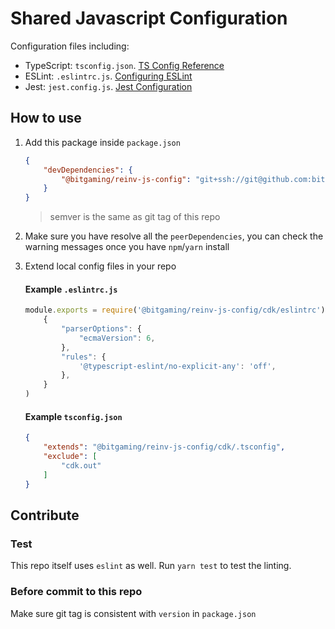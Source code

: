 # Shared Javascript Configuration

Configuration files including:
- TypeScript: `tsconfig.json`. [TS Config Reference](https://www.typescriptlang.org/tsconfig)
- ESLint: `.eslintrc.js`. [Configuring ESLint](https://eslint.org/docs/user-guide/configuring)
- Jest: `jest.config.js`. [Jest Configuration](https://jestjs.io/docs/en/configuration)

## How to use

1. Add this package inside `package.json`

    ```json
    {
        "devDependencies": {
            "@bitgaming/reinv-js-config": "git+ssh://git@github.com:bitgaming/reinv-js-config.git#semver:^1.1.1",
        }
    }
    ```

    > semver is the same as git tag of this repo

2. Make sure you have resolve all the `peerDependencies`, you can check the warning messages once you have `npm`/`yarn` install

3. Extend local config files in your repo

    #### Example `.eslintrc.js`

    ```javascript
    module.exports = require('@bitgaming/reinv-js-config/cdk/eslintrc')(
        {
            "parserOptions": {
                "ecmaVersion": 6,
            },
            "rules": {
                '@typescript-eslint/no-explicit-any': 'off',
            },
        }
    )
    ```

    #### Example `tsconfig.json`
    ```json
    {
        "extends": "@bitgaming/reinv-js-config/cdk/.tsconfig",
        "exclude": [
            "cdk.out"
        ]
    }
    ```

## Contribute

### Test

This repo itself uses `eslint` as well. Run `yarn test` to test the linting.

### Before commit to this repo

Make sure git tag is consistent with `version` in `package.json`
